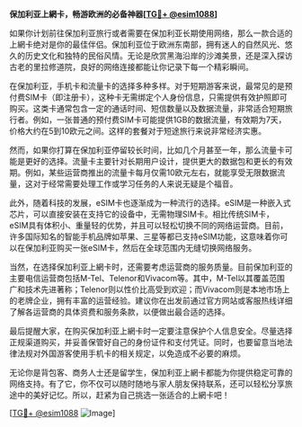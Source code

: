 **保加利亚上網卡，畅游欧洲的必备神器[[TG💪+ @esim1088](https://t.me/s/esim1088)]**

如果你计划前往保加利亚旅行或者需要在保加利亚长期使用网络，那么一款合适的上網卡绝对是你的最佳伴侣。保加利亚位于欧洲东南部，拥有迷人的自然风光、悠久的历史文化和独特的民俗风情。无论是欣赏黑海沿岸的沙滩美景，还是深入探访古老的里拉修道院，良好的网络连接都能让你记录下每一个精彩瞬间。

在保加利亚，手机卡和流量卡的选择多种多样。对于短期游客来说，最常见的是预付费SIM卡（即注册卡），这种卡无需绑定个人身份信息，只需提供有效护照即可购买。这类卡通常包含一定的通话时间、短信数量以及数据流量，非常适合短期旅行者。例如，一张普通的预付费SIM卡可能提供1GB的数据流量，有效期为7天，价格大约在5到10欧元之间。这样的套餐对于短途旅行来说非常经济实惠。

然而，如果你打算在保加利亚停留较长时间，比如几个月甚至一年，那么流量卡可能是更好的选择。流量卡主要针对长期用户设计，提供更大的数据包和更长的有效期。例如，某些运营商推出的流量卡每月仅需10欧元左右，就能享受无限数据流量，这对于经常需要处理工作或学习任务的人来说无疑是个福音。

此外，随着科技的发展，eSIM卡也逐渐成为一种流行的选择。eSIM是一种嵌入式芯片，可以直接安装在支持它的设备中，无需物理SIM卡。相比传统SIM卡，eSIM具有体积小、重量轻的优势，并且可以轻松切换不同的网络运营商。目前，许多国际知名的智能手机品牌如苹果、三星等都已支持eSIM功能，这意味着你可以在保加利亚购买一张eSIM卡，然后在全球范围内无缝切换网络服务。

当然，在选择保加利亚上網卡时，还需要考虑运营商的服务质量。目前保加利亚的主要电信运营商包括M-Tel、Telenor和Vivacom等。其中，M-Tel以其覆盖范围广和技术先进著称；Telenor则以性价比高受到欢迎；而Vivacom则是本地市场上的老牌企业，拥有丰富的运营经验。建议你在出发前通过官方网站或客服热线详细了解各运营商的具体资费和服务条款，以便做出最合适的选择。

最后提醒大家，在购买保加利亚上網卡时一定要注意保护个人信息安全。尽量选择正规渠道购买，并妥善保管好自己的身份证件和支付凭证。同时，也要留意当地法律法规对外国游客使用手机卡的相关规定，以免造成不必要的麻烦。

无论你是背包客、商务人士还是留学生，保加利亚上網卡都能为你提供稳定可靠的网络支持。有了它，你不仅可以随时随地与家人朋友保持联系，还可以轻松分享旅途中的美好记忆。所以，赶紧为自己挑选一张适合的上網卡吧！

[[TG💪+ @esim1088](https://t.me/s/esim1088) ![Image](https://i.postimg.cc/4NQfJmqS/Snipaste-2025-05-13-00-14-12.png)]